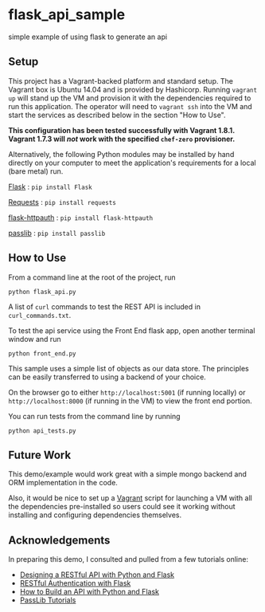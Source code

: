 # flask_api_sample
simple example of using flask to generate an api

## Setup

This project has a Vagrant-backed platform and standard setup. The Vagrant box is Ubuntu 14.04 and is provided by Hashicorp. Running `vagrant up` will stand up the VM and provision it with the dependencies required to run this application. The operator will need to `vagrant ssh` into the VM and start the services as described below in the section "How to Use".

**This configuration has been tested successfully with Vagrant 1.8.1. Vagrant 1.7.3 will _not_ work with the specified `chef-zero` provisioner.**

Alternatively, the following Python modules may be installed by hand directly on your computer to meet the application's requirements for a local (bare metal) run.

[Flask](http://flask.pocoo.org/)
:   `pip install Flask`

[Requests](http://docs.python-requests.org/en/latest/)
:   `pip install requests`

[flask-httpauth](https://flask-httpauth.readthedocs.org/en/latest/)
:   `pip install flask-httpauth`

[passlib](https://pythonhosted.org/passlib/)
:   `pip install passlib`

## How to Use

From a command line at the root of the project, run

	python flask_api.py

A list of `curl` commands to test the REST API is included in `curl_commands.txt`.

To test the api service using the Front End flask app, open another terminal window and run 

	python front_end.py

This sample uses a simple list of objects as our data store. The principles can be easily transferred to using a backend of your choice.

On the browser go to either `http://localhost:5001` (if running locally) or `http://localhost:8000` (if running in the VM) to view the front end portion.

You can run tests from the command line by running 

	python api_tests.py

## Future Work

This demo/example would work great with a simple mongo backend and ORM implementation in the code.

Also, it would be nice to set up a [Vagrant]('https://www.vagrantup.com/') script for launching a VM with all the dependencies pre-installed so users could see it working without installing and configuring dependencies themselves.

## Acknowledgements

In preparing this demo, I consulted and pulled from a few tutorials online:

* [Designing a RESTful API with Python and Flask](http://blog.miguelgrinberg.com/post/designing-a-restful-api-with-python-and-flask)
* [RESTful Authentication with Flask](http://blog.miguelgrinberg.com/post/restful-authentication-with-flask)
* [How to Build an API with Python and Flask](http://tech.pro/tutorial/1213/how-to-build-an-api-with-python-and-flask)
* [PassLib Tutorials](https://pythonhosted.org/passlib/)
